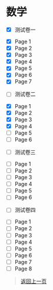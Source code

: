 # 数学
* [x] 测试卷一
- [x] Page 1
- [x] Page 2
- [x] Page 3
- [x] Page 4
- [x] Page 5
- [x] Page 6
- [x] Page 7

* [ ] 测试卷二
- [x] Page 1
- [x] Page 2
- [x] Page 3
- [x] Page 4
- [ ] Page 5
- [ ] Page 6

* [ ] 测试卷三
- [ ] Page 1
- [ ] Page 2
- [ ] Page 3
- [ ] Page 4
- [ ] Page 5
- [ ] Page 6

* [ ] 测试卷四
- [ ] Page 1
- [ ] Page 2
- [ ] Page 3
- [ ] Page 4
- [ ] Page 5
- [ ] Page 6
- [ ] Page 7
- [ ] Page 8
>[返回上一页](https://zhs141.github.io/homework/eight_han/index.html)
